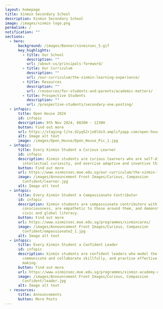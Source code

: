 ```yaml
---
layout: homepage
title: Xinmin Secondary School
description: Xinmin Secondary School
image: /images/xinmin logo.png
permalink: /
notification: ""
sections:
  - hero:
      background: /images/Banner/xinminsec_5.gif
      key_highlights:
        - title: Our School
          description: ""
          url: /about-us/principals-foreword/
        - title: Our Curriculum
          description: ""
          url: /our-curriculum/the-xinmin-learning-experience/
        - title: Resources
          description: ""
          url: /resources/for-students-and-parents/academic-matters/
        - title: Prospective Students
          description: ""
          url: /prospective-students/secondary-one-posting/
  - infopic:
      title: Open House 2024
      id: infopic
      description: 9th Nov 2024, 0830H - 1230H
      button: Find out more
      url: https://staging-lite.d2yq52rjo0ldv3.amplifyapp.com/open-house-2024/
      alt: Image alt text
      image: /images/Open_House/Open_House_Pic_1.jpg
  - infopic:
      title: Every Xinmin Student a Curious Learner
      id: infopic
      description: Xinmin students are curious learners who are self-directed, possess
        intellectual curiosity, and exercise adaptive and inventive thinking.
      button: Find out more
      url: https://www.xinminsec.moe.edu.sg/our-curriculum/the-xinmin-learning-experience/
      image: /images/Announcement Front Images/Curious, Compassion
        Confident/learner.jpg
      alt: Image alt text
  - infopic:
      title: Every Xinmin Student a Compassionate Contributor
      id: infopic
      description: Xinmin students are compassionate contributors with strong civic
        consciousness, are empathetic to those around them, and demonstrate
        civic and global literacy.
      button: Find out more
      url: https://www.xinminsec.moe.edu.sg/programmes/xinmincares/
      image: /images/Announcement Front Images/Curious, Compassion
        Confident/ompassionate2_1.jpg
      alt: Image alt text
  - infopic:
      title: Every Xinmin Student a Confident Leader
      id: infopic
      description: Xinmin students are confident leaders who model the way,
        communicate and collaborate skillfully, and practise effective decision
        making.
      button: Find out more
      url: https://www.xinminsec.moe.edu.sg/programmes/xinmin-academy-of-leaders/
      image: /images/Announcement Front Images/Curious, Compassion
        Confident/leader.jpg
      alt: Image alt text
  - resources:
      title: Announcements
      button: More Posts
---
```

